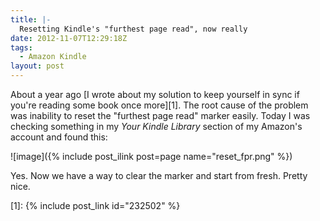 ```yaml
---
title: |-
  Resetting Kindle's "furthest page read", now really
date: 2012-11-07T12:29:18Z
tags:
  - Amazon Kindle
layout: post
---
```

About a year ago [I wrote about my solution to keep yourself in sync if you're reading some book once more][1]. The root cause of the problem was inability to reset the "furthest page read" marker easily. Today I was checking something in my _Your Kindle Library_ section of my Amazon's account and found this:

![image]({% include post_ilink post=page name="reset_fpr.png" %})

Yes. Now we have a way to clear the marker and start from fresh. Pretty nice.

[1]: {% include post_link id="232502" %}